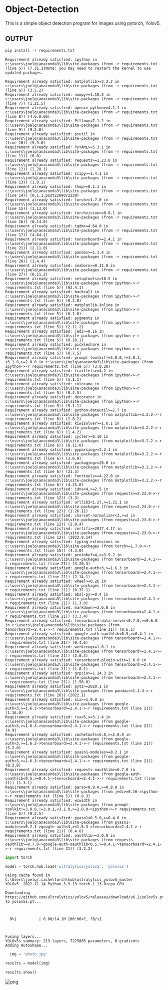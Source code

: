 # Object-Detection

This is a simple object detection program for images using pytorch, Yolov5.

## OUTPUT
```python
pip install -r requirements.txt
```

    Requirement already satisfied: ipython in c:\users\joelq\anaconda3\lib\site-packages (from -r requirements.txt (line 5)) (7.31.1)Note: you may need to restart the kernel to use updated packages.
    
    Requirement already satisfied: matplotlib>=3.2.2 in c:\users\joelq\anaconda3\lib\site-packages (from -r requirements.txt (line 6)) (3.5.2)
    Requirement already satisfied: numpy>=1.18.5 in c:\users\joelq\anaconda3\lib\site-packages (from -r requirements.txt (line 7)) (1.21.5)
    Requirement already satisfied: opencv-python>=4.1.1 in c:\users\joelq\anaconda3\lib\site-packages (from -r requirements.txt (line 8)) (4.6.0.66)
    Requirement already satisfied: Pillow>=7.1.2 in c:\users\joelq\anaconda3\lib\site-packages (from -r requirements.txt (line 9)) (9.2.0)
    Requirement already satisfied: psutil in c:\users\joelq\anaconda3\lib\site-packages (from -r requirements.txt (line 10)) (5.9.0)
    Requirement already satisfied: PyYAML>=5.3.1 in c:\users\joelq\anaconda3\lib\site-packages (from -r requirements.txt (line 11)) (6.0)
    Requirement already satisfied: requests>=2.23.0 in c:\users\joelq\anaconda3\lib\site-packages (from -r requirements.txt (line 12)) (2.28.1)
    Requirement already satisfied: scipy>=1.4.1 in c:\users\joelq\anaconda3\lib\site-packages (from -r requirements.txt (line 13)) (1.9.1)
    Requirement already satisfied: thop>=0.1.1 in c:\users\joelq\anaconda3\lib\site-packages (from -r requirements.txt (line 14)) (0.1.1.post2209072238)
    Requirement already satisfied: torch>=1.7.0 in c:\users\joelq\anaconda3\lib\site-packages (from -r requirements.txt (line 15)) (1.13.0)
    Requirement already satisfied: torchvision>=0.8.1 in c:\users\joelq\anaconda3\lib\site-packages (from -r requirements.txt (line 16)) (0.14.0)
    Requirement already satisfied: tqdm>=4.64.0 in c:\users\joelq\anaconda3\lib\site-packages (from -r requirements.txt (line 17)) (4.64.1)
    Requirement already satisfied: tensorboard>=2.4.1 in c:\users\joelq\anaconda3\lib\site-packages (from -r requirements.txt (line 21)) (2.11.0)
    Requirement already satisfied: pandas>=1.1.4 in c:\users\joelq\anaconda3\lib\site-packages (from -r requirements.txt (line 26)) (1.4.4)
    Requirement already satisfied: seaborn>=0.11.0 in c:\users\joelq\anaconda3\lib\site-packages (from -r requirements.txt (line 27)) (0.11.2)
    Requirement already satisfied: setuptools>=18.5 in c:\users\joelq\anaconda3\lib\site-packages (from ipython->-r requirements.txt (line 5)) (63.4.1)
    Requirement already satisfied: backcall in c:\users\joelq\anaconda3\lib\site-packages (from ipython->-r requirements.txt (line 5)) (0.2.0)
    Requirement already satisfied: matplotlib-inline in c:\users\joelq\anaconda3\lib\site-packages (from ipython->-r requirements.txt (line 5)) (0.1.6)
    Requirement already satisfied: pygments in c:\users\joelq\anaconda3\lib\site-packages (from ipython->-r requirements.txt (line 5)) (2.11.2)
    Requirement already satisfied: jedi>=0.16 in c:\users\joelq\anaconda3\lib\site-packages (from ipython->-r requirements.txt (line 5)) (0.18.1)
    Requirement already satisfied: pickleshare in c:\users\joelq\anaconda3\lib\site-packages (from ipython->-r requirements.txt (line 5)) (0.7.5)
    Requirement already satisfied: prompt-toolkit!=3.0.0,!=3.0.1,<3.1.0,>=2.0.0 in c:\users\joelq\anaconda3\lib\site-packages (from ipython->-r requirements.txt (line 5)) (3.0.20)
    Requirement already satisfied: traitlets>=4.2 in c:\users\joelq\anaconda3\lib\site-packages (from ipython->-r requirements.txt (line 5)) (5.1.1)
    Requirement already satisfied: colorama in c:\users\joelq\anaconda3\lib\site-packages (from ipython->-r requirements.txt (line 5)) (0.4.5)
    Requirement already satisfied: decorator in c:\users\joelq\anaconda3\lib\site-packages (from ipython->-r requirements.txt (line 5)) (5.1.1)
    Requirement already satisfied: python-dateutil>=2.7 in c:\users\joelq\anaconda3\lib\site-packages (from matplotlib>=3.2.2->-r requirements.txt (line 6)) (2.8.2)
    Requirement already satisfied: kiwisolver>=1.0.1 in c:\users\joelq\anaconda3\lib\site-packages (from matplotlib>=3.2.2->-r requirements.txt (line 6)) (1.4.2)
    Requirement already satisfied: cycler>=0.10 in c:\users\joelq\anaconda3\lib\site-packages (from matplotlib>=3.2.2->-r requirements.txt (line 6)) (0.11.0)
    Requirement already satisfied: pyparsing>=2.2.1 in c:\users\joelq\anaconda3\lib\site-packages (from matplotlib>=3.2.2->-r requirements.txt (line 6)) (3.0.9)
    Requirement already satisfied: packaging>=20.0 in c:\users\joelq\anaconda3\lib\site-packages (from matplotlib>=3.2.2->-r requirements.txt (line 6)) (21.3)
    Requirement already satisfied: fonttools>=4.22.0 in c:\users\joelq\anaconda3\lib\site-packages (from matplotlib>=3.2.2->-r requirements.txt (line 6)) (4.25.0)
    Requirement already satisfied: idna<4,>=2.5 in c:\users\joelq\anaconda3\lib\site-packages (from requests>=2.23.0->-r requirements.txt (line 12)) (3.3)
    Requirement already satisfied: urllib3<1.27,>=1.21.1 in c:\users\joelq\anaconda3\lib\site-packages (from requests>=2.23.0->-r requirements.txt (line 12)) (1.26.11)
    Requirement already satisfied: charset-normalizer<3,>=2 in c:\users\joelq\anaconda3\lib\site-packages (from requests>=2.23.0->-r requirements.txt (line 12)) (2.0.4)
    Requirement already satisfied: certifi>=2017.4.17 in c:\users\joelq\anaconda3\lib\site-packages (from requests>=2.23.0->-r requirements.txt (line 12)) (2022.9.14)
    Requirement already satisfied: typing-extensions in c:\users\joelq\anaconda3\lib\site-packages (from torch>=1.7.0->-r requirements.txt (line 15)) (4.3.0)
    Requirement already satisfied: protobuf<4,>=3.9.2 in c:\users\joelq\anaconda3\lib\site-packages (from tensorboard>=2.4.1->-r requirements.txt (line 21)) (3.20.3)
    Requirement already satisfied: google-auth<3,>=1.6.3 in c:\users\joelq\anaconda3\lib\site-packages (from tensorboard>=2.4.1->-r requirements.txt (line 21)) (2.14.1)
    Requirement already satisfied: wheel>=0.26 in c:\users\joelq\anaconda3\lib\site-packages (from tensorboard>=2.4.1->-r requirements.txt (line 21)) (0.37.1)
    Requirement already satisfied: absl-py>=0.4 in c:\users\joelq\anaconda3\lib\site-packages (from tensorboard>=2.4.1->-r requirements.txt (line 21)) (1.3.0)
    Requirement already satisfied: markdown>=2.6.8 in c:\users\joelq\anaconda3\lib\site-packages (from tensorboard>=2.4.1->-r requirements.txt (line 21)) (3.3.4)
    Requirement already satisfied: tensorboard-data-server<0.7.0,>=0.6.0 in c:\users\joelq\anaconda3\lib\site-packages (from tensorboard>=2.4.1->-r requirements.txt (line 21)) (0.6.1)
    Requirement already satisfied: google-auth-oauthlib<0.5,>=0.4.1 in c:\users\joelq\anaconda3\lib\site-packages (from tensorboard>=2.4.1->-r requirements.txt (line 21)) (0.4.6)
    Requirement already satisfied: werkzeug>=1.0.1 in c:\users\joelq\anaconda3\lib\site-packages (from tensorboard>=2.4.1->-r requirements.txt (line 21)) (2.0.3)
    Requirement already satisfied: tensorboard-plugin-wit>=1.6.0 in c:\users\joelq\anaconda3\lib\site-packages (from tensorboard>=2.4.1->-r requirements.txt (line 21)) (1.8.1)
    Requirement already satisfied: grpcio>=1.24.3 in c:\users\joelq\anaconda3\lib\site-packages (from tensorboard>=2.4.1->-r requirements.txt (line 21)) (1.50.0)
    Requirement already satisfied: pytz>=2020.1 in c:\users\joelq\anaconda3\lib\site-packages (from pandas>=1.1.4->-r requirements.txt (line 26)) (2022.1)
    Requirement already satisfied: six>=1.9.0 in c:\users\joelq\anaconda3\lib\site-packages (from google-auth<3,>=1.6.3->tensorboard>=2.4.1->-r requirements.txt (line 21)) (1.16.0)
    Requirement already satisfied: rsa<5,>=3.1.4 in c:\users\joelq\anaconda3\lib\site-packages (from google-auth<3,>=1.6.3->tensorboard>=2.4.1->-r requirements.txt (line 21)) (4.9)
    Requirement already satisfied: cachetools<6.0,>=2.0.0 in c:\users\joelq\anaconda3\lib\site-packages (from google-auth<3,>=1.6.3->tensorboard>=2.4.1->-r requirements.txt (line 21)) (5.2.0)
    Requirement already satisfied: pyasn1-modules>=0.2.1 in c:\users\joelq\anaconda3\lib\site-packages (from google-auth<3,>=1.6.3->tensorboard>=2.4.1->-r requirements.txt (line 21)) (0.2.8)
    Requirement already satisfied: requests-oauthlib>=0.7.0 in c:\users\joelq\anaconda3\lib\site-packages (from google-auth-oauthlib<0.5,>=0.4.1->tensorboard>=2.4.1->-r requirements.txt (line 21)) (1.3.1)
    Requirement already satisfied: parso<0.9.0,>=0.8.0 in c:\users\joelq\anaconda3\lib\site-packages (from jedi>=0.16->ipython->-r requirements.txt (line 5)) (0.8.3)
    Requirement already satisfied: wcwidth in c:\users\joelq\anaconda3\lib\site-packages (from prompt-toolkit!=3.0.0,!=3.0.1,<3.1.0,>=2.0.0->ipython->-r requirements.txt (line 5)) (0.2.5)
    Requirement already satisfied: pyasn1<0.5.0,>=0.4.6 in c:\users\joelq\anaconda3\lib\site-packages (from pyasn1-modules>=0.2.1->google-auth<3,>=1.6.3->tensorboard>=2.4.1->-r requirements.txt (line 21)) (0.4.8)
    Requirement already satisfied: oauthlib>=3.0.0 in c:\users\joelq\anaconda3\lib\site-packages (from requests-oauthlib>=0.7.0->google-auth-oauthlib<0.5,>=0.4.1->tensorboard>=2.4.1->-r requirements.txt (line 21)) (3.2.2)
    


```python
import torch
```


```python
model = torch.hub.load('ultralytics/yolov5', 'yolov5s')
```

    Using cache found in C:\Users\joelq/.cache\torch\hub\ultralytics_yolov5_master
    YOLOv5  2022-11-14 Python-3.9.13 torch-1.13.0+cpu CPU
    
    Downloading https://github.com/ultralytics/yolov5/releases/download/v6.2/yolov5s.pt to yolov5s.pt...
    


      0%|          | 0.00/14.1M [00:00<?, ?B/s]


    
    Fusing layers... 
    YOLOv5s summary: 213 layers, 7225885 parameters, 0 gradients
    Adding AutoShape... 
    


```python
  img = 'photo.jpg'
```


```python
results = model(img)
```


```python
results.show()
```


    
![png](output_5_0.png)
    



```python

```
